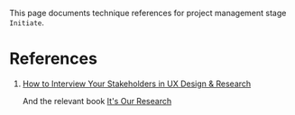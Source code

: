This page documents technique references for project management stage `Initiate`.

# References

1. [How to Interview Your Stakeholders in UX Design & Research](https://www.linkedin.com/pulse/how-interview-your-stakeholders-ux-design-research-niki-tisza-s6txc/)

   And the relevant book [It's Our Research](https://www.goodreads.com/book/show/13511299-it-s-our-research)


